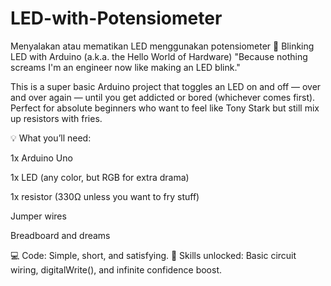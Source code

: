 # LED-with-Potensiometer
Menyalakan atau mematikan LED menggunakan potensiometer
🔌 Blinking LED with Arduino (a.k.a. the Hello World of Hardware)
"Because nothing screams I'm an engineer now like making an LED blink."

This is a super basic Arduino project that toggles an LED on and off — over and over again — until you get addicted or bored (whichever comes first).
Perfect for absolute beginners who want to feel like Tony Stark but still mix up resistors with fries.

💡 What you’ll need:

1x Arduino Uno

1x LED (any color, but RGB for extra drama)

1x resistor (330Ω unless you want to fry stuff)

Jumper wires

Breadboard and dreams

💻 Code: Simple, short, and satisfying.
🔧 Skills unlocked: Basic circuit wiring, digitalWrite(), and infinite confidence boost.
